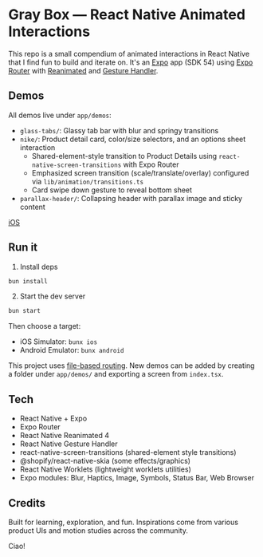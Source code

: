 # Gray Box — React Native Animated Interactions

This repo is a small compendium of animated interactions in React Native that I find fun to build and iterate on. It's an [Expo](https://expo.dev) app (SDK 54) using [Expo Router](https://docs.expo.dev/router/) with [Reanimated](https://docs.swmansion.com/react-native-reanimated/) and [Gesture Handler](https://docs.swmansion.com/react-native-gesture-handler/).

## Demos

All demos live under `app/demos`:

- `glass-tabs/`: Glassy tab bar with blur and springy transitions
- `nike/`: Product detail card, color/size selectors, and an options sheet interaction
  - Shared-element-style transition to Product Details using `react-native-screen-transitions` with Expo Router
  - Emphasized screen transition (scale/translate/overlay) configured via `lib/animation/transitions.ts`
  - Card swipe down gesture to reveal bottom sheet
- `parallax-header/`: Collapsing header with parallax image and sticky content

[iOS](https://github.com/user-attachments/assets/4bba9bb8-b673-4175-ac90-cc485269b958)

## Run it

1. Install deps

```bash
bun install
```

2. Start the dev server

```bash
bun start
```

Then choose a target:

- iOS Simulator: `bunx ios`
- Android Emulator: `bunx android`

This project uses [file-based routing](https://docs.expo.dev/router/introduction). New demos can be added by creating a folder under `app/demos/` and exporting a screen from `index.tsx`.

## Tech

- React Native + Expo
- Expo Router
- React Native Reanimated 4
- React Native Gesture Handler
- react-native-screen-transitions (shared-element style transitions)
- @shopify/react-native-skia (some effects/graphics)
- React Native Worklets (lightweight worklets utilities)
- Expo modules: Blur, Haptics, Image, Symbols, Status Bar, Web Browser

## Credits

Built for learning, exploration, and fun. Inspirations come from various product UIs and motion studies across the community.

Ciao!
